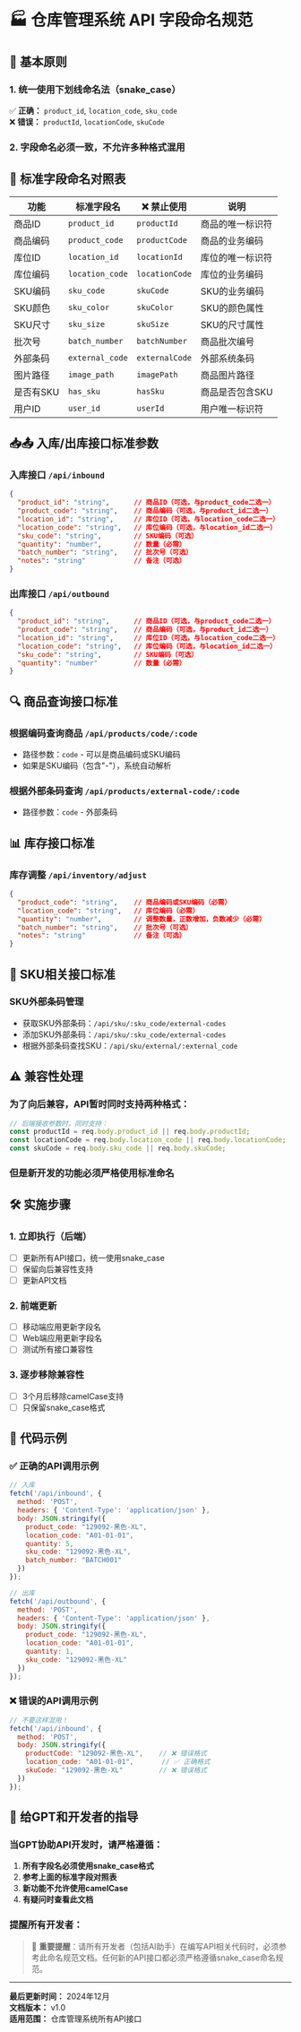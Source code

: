 # 🏭 仓库管理系统 API 字段命名规范

## 📌 基本原则

### 1. 统一使用下划线命名法（snake_case）
✅ **正确：** `product_id`, `location_code`, `sku_code`  
❌ **错误：** `productId`, `locationCode`, `skuCode`

### 2. 字段命名必须一致，不允许多种格式混用

## 🎯 标准字段命名对照表

| 功能 | **标准字段名** | ❌ 禁止使用 | 说明 |
|------|---------------|------------|------|
| 商品ID | `product_id` | `productId` | 商品的唯一标识符 |
| 商品编码 | `product_code` | `productCode` | 商品的业务编码 |
| 库位ID | `location_id` | `locationId` | 库位的唯一标识符 |
| 库位编码 | `location_code` | `locationCode` | 库位的业务编码 |
| SKU编码 | `sku_code` | `skuCode` | SKU的业务编码 |
| SKU颜色 | `sku_color` | `skuColor` | SKU的颜色属性 |
| SKU尺寸 | `sku_size` | `skuSize` | SKU的尺寸属性 |
| 批次号 | `batch_number` | `batchNumber` | 商品批次编号 |
| 外部条码 | `external_code` | `externalCode` | 外部系统条码 |
| 图片路径 | `image_path` | `imagePath` | 商品图片路径 |
| 是否有SKU | `has_sku` | `hasSku` | 商品是否包含SKU |
| 用户ID | `user_id` | `userId` | 用户唯一标识符 |

## 📥📤 入库/出库接口标准参数

### 入库接口 `/api/inbound`
```json
{
  "product_id": "string",      // 商品ID（可选，与product_code二选一）
  "product_code": "string",    // 商品编码（可选，与product_id二选一）
  "location_id": "string",     // 库位ID（可选，与location_code二选一）
  "location_code": "string",   // 库位编码（可选，与location_id二选一）
  "sku_code": "string",        // SKU编码（可选）
  "quantity": "number",        // 数量（必需）
  "batch_number": "string",    // 批次号（可选）
  "notes": "string"            // 备注（可选）
}
```

### 出库接口 `/api/outbound`
```json
{
  "product_id": "string",      // 商品ID（可选，与product_code二选一）
  "product_code": "string",    // 商品编码（可选，与product_id二选一）
  "location_id": "string",     // 库位ID（可选，与location_code二选一）
  "location_code": "string",   // 库位编码（可选，与location_id二选一）
  "sku_code": "string",        // SKU编码（可选）
  "quantity": "number"         // 数量（必需）
}
```

## 🔍 商品查询接口标准

### 根据编码查询商品 `/api/products/code/:code`
- 路径参数：`code` - 可以是商品编码或SKU编码
- 如果是SKU编码（包含"-"），系统自动解析

### 根据外部条码查询 `/api/products/external-code/:code`
- 路径参数：`code` - 外部条码

## 📊 库存接口标准

### 库存调整 `/api/inventory/adjust`
```json
{
  "product_code": "string",    // 商品编码或SKU编码（必需）
  "location_code": "string",   // 库位编码（必需）
  "quantity": "number",        // 调整数量，正数增加，负数减少（必需）
  "batch_number": "string",    // 批次号（可选）
  "notes": "string"            // 备注（可选）
}
```

## 🎯 SKU相关接口标准

### SKU外部条码管理
- 获取SKU外部条码：`/api/sku/:sku_code/external-codes`
- 添加SKU外部条码：`/api/sku/:sku_code/external-codes`
- 根据外部条码查找SKU：`/api/sku/external/:external_code`

## ⚠️ 兼容性处理

### 为了向后兼容，API暂时同时支持两种格式：
```javascript
// 后端接收参数时，同时支持：
const productId = req.body.product_id || req.body.productId;
const locationCode = req.body.location_code || req.body.locationCode;
const skuCode = req.body.sku_code || req.body.skuCode;
```

### 但是**新开发的功能必须严格使用标准命名**

## 🛠️ 实施步骤

### 1. 立即执行（后端）
- [ ] 更新所有API接口，统一使用snake_case
- [ ] 保留向后兼容性支持
- [ ] 更新API文档

### 2. 前端更新
- [ ] 移动端应用更新字段名
- [ ] Web端应用更新字段名
- [ ] 测试所有接口兼容性

### 3. 逐步移除兼容性
- [ ] 3个月后移除camelCase支持
- [ ] 只保留snake_case格式

## 📝 代码示例

### ✅ 正确的API调用示例

```javascript
// 入库
fetch('/api/inbound', {
  method: 'POST',
  headers: { 'Content-Type': 'application/json' },
  body: JSON.stringify({
    product_code: "129092-黑色-XL",
    location_code: "A01-01-01",
    quantity: 5,
    sku_code: "129092-黑色-XL",
    batch_number: "BATCH001"
  })
});

// 出库
fetch('/api/outbound', {
  method: 'POST',
  headers: { 'Content-Type': 'application/json' },
  body: JSON.stringify({
    product_code: "129092-黑色-XL",
    location_code: "A01-01-01",
    quantity: 1,
    sku_code: "129092-黑色-XL"
  })
});
```

### ❌ 错误的API调用示例

```javascript
// 不要这样混用！
fetch('/api/inbound', {
  method: 'POST',
  body: JSON.stringify({
    productCode: "129092-黑色-XL",    // ❌ 错误格式
    location_code: "A01-01-01",       // ✅ 正确格式
    skuCode: "129092-黑色-XL"         // ❌ 错误格式
  })
});
```

## 🎯 给GPT和开发者的指导

### 当GPT协助API开发时，请严格遵循：

1. **所有字段名必须使用snake_case格式**
2. **参考上面的标准字段对照表**
3. **新功能不允许使用camelCase**
4. **有疑问时查看此文档**

### 提醒所有开发者：

> 📢 **重要提醒**：请所有开发者（包括AI助手）在编写API相关代码时，必须参考此命名规范文档。任何新的API接口都必须严格遵循snake_case命名规范。

---

**最后更新时间：** 2024年12月  
**文档版本：** v1.0  
**适用范围：** 仓库管理系统所有API接口 